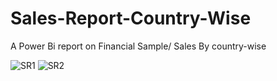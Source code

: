 # Sales-Report-Country-Wise
A Power Bi report on Financial Sample/ Sales By country-wise


![SR1](https://user-images.githubusercontent.com/70583158/133878262-f0df66ca-e27d-4859-a312-0c59b3a2e575.png)
![SR2](https://user-images.githubusercontent.com/70583158/133878269-55715c78-6deb-4e07-b162-9b2b33a70803.png)
